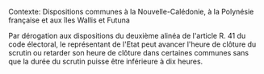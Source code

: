 Contexte: Dispositions communes à la Nouvelle-Calédonie, à la Polynésie française et aux îles Wallis et Futuna

Par dérogation aux dispositions du deuxième alinéa de l'article R. 41 du code électoral, le représentant de l'Etat peut avancer l'heure de clôture du scrutin ou retarder son heure de clôture dans certaines communes sans que la durée du scrutin puisse être inférieure à dix heures.